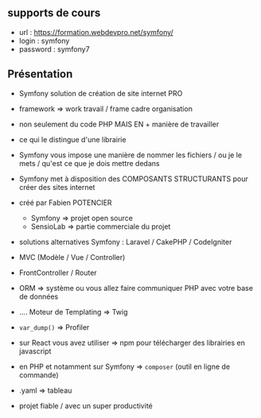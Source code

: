 ## supports de cours 

- url : <https://formation.webdevpro.net/symfony/>
- login : symfony
- password : symfony7

## Présentation

- Symfony solution de création de site internet PRO
- framework => work travail / frame cadre organisation
- non seulement du code PHP MAIS EN + manière de travailler 
- ce qui le distingue d'une librairie 
- Symfony vous impose une manière de nommer les fichiers / ou je le mets / qu'est ce que je dois mettre dedans 
- Symfony met à disposition des COMPOSANTS STRUCTURANTS pour créer des sites internet
- créé par Fabien POTENCIER 
    - Symfony => projet open source 
    - SensioLab => partie commerciale du projet 

- solutions alternatives Symfony : Laravel / CakePHP / CodeIgniter

- MVC (Modèle / Vue / Controller)
- FrontController / Router 
- ORM => système ou vous allez faire communiquer PHP avec votre base de données 
- .... Moteur de Templating => Twig 
- `var_dump()` => Profiler 
- sur React vous avez utiliser => npm pour télécharger des librairies en javascript
- en PHP et notamment sur Symfony => `composer` (outil en ligne de commande)
- .yaml => tableau 
- projet fiable / avec un super productivité 